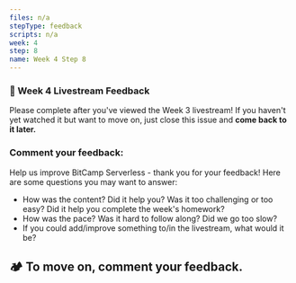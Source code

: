 ```yaml
---
files: n/a
stepType: feedback
scripts: n/a
week: 4
step: 8
name: Week 4 Step 8
---
```

### 📝 Week 4 Livestream Feedback

Please complete after you've viewed the Week 3 livestream! If you haven't yet watched it but want to move on, just close this issue and **come back to it later.**

### Comment your feedback:

Help us improve BitCamp Serverless - thank you for your feedback! Here are some questions you may want to answer:
- How was the content? Did it help you? Was it too challenging or too easy? Did it help you complete the week's homework?
- How was the pace? Was it hard to follow along? Did we go too slow?
- If you could add/improve something to/in the livestream, what would it be?

## **:camping: To move on, comment your feedback.**
